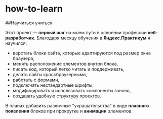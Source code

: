 # how-to-learn
##Научиться учиться

Этот проект — **первый шаг** на моем пути в освоении профессии **веб-разработчик**. Благодаря месяцу обучения в **Яндекс.Практикум** я научился: 

* верстать блоки сайта, которые адаптируются под размер окна браузера,
* менять расположение элементов внутри блока, 
* писать код, который легко читать и поддерживать, 
* делать сайты кроссбраузерными,
* работать с формами,
* подключать нестандартные шрифты,
* модифицировать и использовать компоненты заново,
* создавать удобную структуру проектов.

В планах добавить различные "украшательства" в виде **плавного появления** блоков при прокрутке и **анимации** элементов.
